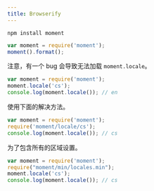 ```yaml
---
title: Browserify
---
```



```
npm install moment
```

```javascript
var moment = require('moment');
moment().format();
```

注意，有一个 bug 会导致无法加载 `moment.locale`。

```javascript
var moment = require('moment');
moment.locale('cs');
console.log(moment.locale()); // en
```

使用下面的解决方法。

```javascript
var moment = require('moment');
require('moment/locale/cs');
console.log(moment.locale()); // cs
```

为了包含所有的区域设置。

```javascript
var moment = require('moment');
require("moment/min/locales.min");
moment.locale('cs');
console.log(moment.locale()); // cs
```
